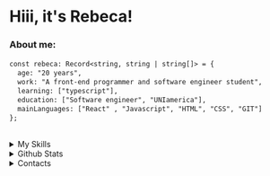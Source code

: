 # Hiii, it's Rebeca!

### **About me:**
```TS
const rebeca: Record<string, string | string[]> = {
  age: "20 years",
  work: "A front-end programmer and software engineer student",
  learning: ["typescript"],
  education: ["Software engineer", "UNIamerica"],
  mainLanguages: ["React" , "Javascript", "HTML", "CSS", "GIT"]
};
```
<br>
<details>
  <summary>My Skills </summary>
<div style="display: inline_block" align="center">
 <div style="display: inline_block" align="center">
  <br>
       <img align="center" alt="HTML" height="30" width="40" src='icons/HTML.svg'>
        <img align="center" alt="HTML" height="30" width="40" src='icons/CSS.svg'>
        <img align="center" alt="HTML" height="30" width="40" src='icons/JavaScript.svg'>
        <img align="center" alt="HTML" height="30" width="40" src='icons/React-Dark.svg'>
        <img align="center" alt="HTML" height="30" width="40" src='icons/Git.svg'>
 </div>
</div>
</details>

<details>
  <summary>Github Stats </summary>
<div align="center">
   <img align="center" src="https://simple-github-stats.vercel.app/?user=rebecasguerri&date=21/02/2022" />
</div>
  
</details>

<details>
  <summary>Contacts </summary>
<div align="center"> 
      <a href = "mailto:rebecasguerri@gmail.com"><img src="https://img.shields.io/badge/-Gmail-%23333?style=for-the-badge&logo=gmail&logoColor=white" target="_blank"></a>
    <a href="https://www.linkedin.com/in/rebeca-freitas-16b16a232/" target="_blank"><img src="https://img.shields.io/badge/-LinkedIn-%230077B5?style=for-the-badge&logo=linkedin&logoColor=white" target="_blank"></a>
    <a href="https://www.instagram.com/rebecasguerri/" target="_blank"><img src="https://img.shields.io/badge/-Instagram-%23E4405F?style=for-the-badge&logo=instagram&logoColor=white" target="_blank"></a>
</div>
<br>
</details>


  

 





